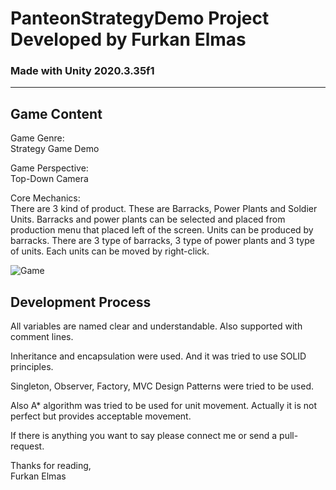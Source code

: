 # PanteonStrategyDemo Project Developed by Furkan Elmas
### Made with Unity 2020.3.35f1
---

## Game Content
Game Genre: \
Strategy Game Demo

Game Perspective: \
Top-Down Camera

Core Mechanics: \
There are 3 kind of product. These are Barracks, Power Plants and Soldier Units. Barracks and power plants can be selected and 
placed from production menu that placed left of the screen. Units can be produced by barracks. There are 3 type of barracks, 3 type of power plants
and 3 type of units. Each units can be moved by right-click.

![Game](https://user-images.githubusercontent.com/98258752/182444496-d4993026-5d91-4926-b785-8110c5dfdbe7.png)


## Development Process

All variables are named clear and understandable. Also supported with comment lines.

Inheritance and encapsulation were used. And it was tried to use SOLID principles.

Singleton, Observer, Factory, MVC Design Patterns were tried to be used.

Also A* algorithm was tried to be used for unit movement. Actually it is not perfect but provides acceptable movement.

If there is anything you want to say please connect me or send a pull-request.

Thanks for reading, \
Furkan Elmas
